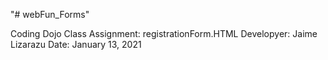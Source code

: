"# webFun_Forms" 

Coding Dojo Class Assignment: registrationForm.HTML
Developyer: Jaime Lizarazu
Date: January 13, 2021
